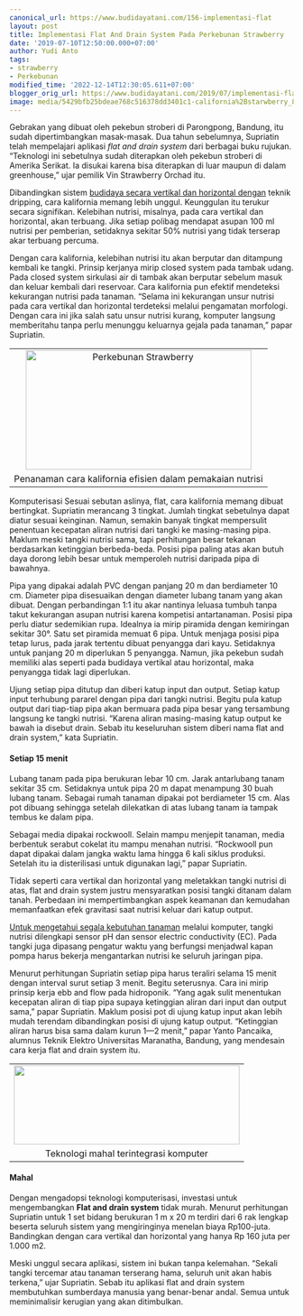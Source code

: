 ```yaml
---
canonical_url: https://www.budidayatani.com/156-implementasi-flat
layout: post
title: Implementasi Flat And Drain System Pada Perkebunan Strawberry
date: '2019-07-10T12:50:00.000+07:00'
author: Yudi Anto
tags:
- strawberry
- Perkebunan
modified_time: '2022-12-14T12:30:05.611+07:00'
blogger_orig_url: https://www.budidayatani.com/2019/07/implementasi-flat-and-drain-system-pada.html
image: media/5429bfb25bdeae768c516378dd3401c1-california%2Bstarwberry_800x427.jpg
---
```

<p>Gebrakan yang dibuat oleh pekebun stroberi di Parongpong, Bandung, itu sudah dipertimbangkan masak-masak. Dua tahun sebelumnya, Supriatin telah mempelajari aplikasi <i>flat and drain system</i> dari berbagai buku rujukan. “Teknologi ini sebetulnya sudah diterapkan oleh pekebun stroberi di Amerika Serikat. Ia disukai karena bisa diterapkan di luar maupun di dalam greenhouse,” ujar pemilik Vin Strawberry Orchad itu.</p><p>Dibandingkan sistem <a href="https://www.budidayatani.com/2019/06/budidaya-strawberry-dengan-green-house.html" style="width: auto !important" data-wpil-post-to-="data-wpil-post-to-">budidaya secara vertikal dan horizontal dengan</a> teknik dripping, cara kalifornia memang lebih unggul. Keunggulan itu terukur secara signifikan. Kelebihan nutrisi, misalnya, pada cara vertikal dan horizontal, akan terbuang. Jika setiap polibag mendapat asupan 100 ml nutrisi per pemberian, setidaknya sekitar 50% nutrisi yang tidak terserap akar terbuang percuma.</p><p>Dengan cara kalifornia, kelebihan nutrisi itu akan berputar dan ditampung kembali ke tangki. Prinsip kerjanya mirip closed system pada tambak udang. Pada closed system sirkulasi air di tambak akan berputar sebelum masuk dan keluar kembali dari reservoar. Cara kalifornia pun efektif mendeteksi kekurangan nutrisi pada tanaman. “Selama ini kekurangan unsur nutrisi pada cara vertikal dan horizontal terdeteksi melalui pengamatan morfologi. Dengan cara ini jika salah satu unsur nutrisi kurang, komputer langsung memberitahu tanpa perlu menunggu keluarnya gejala pada tanaman,” papar Supriatin.</p><table style="margin-left: auto;margin-right: auto;text-align: center" cellspacing="0" cellpadding="0" align="center"><tbody><tr><td style="text-align: center"><a style="margin-left: auto;margin-right: auto" href="https://i0.wp.com/1.bp.blogspot.com/-PRM4YN7sj44/XSV6tUBH78I/AAAAAAAAC18/1dfOIE35-PUOrdwtn5gYESSE2PXNTeFiQCLcBGAs/s1600/california%2Bstarwberry_800x427.jpg?ssl=1"><img loading="lazy" title="Perkebunan Strawberry" src="https://i1.wp.com/1.bp.blogspot.com/-PRM4YN7sj44/XSV6tUBH78I/AAAAAAAAC18/1dfOIE35-PUOrdwtn5gYESSE2PXNTeFiQCLcBGAs/s400/california%2Bstarwberry_800x427.jpg?resize=400%2C212&amp;ssl=1" alt="Perkebunan Strawberry" width="400" height="212" border="0" data-original-height="427" data-original-width="800" data-recalc-dims="1" /></a></td></tr><tr><td style="text-align: center">Penanaman cara kalifornia efisien dalam pemakaian nutrisi</td></tr></tbody></table><p>Komputerisasi Sesuai sebutan aslinya, flat, cara kalifornia memang dibuat bertingkat. Supriatin merancang 3 tingkat. Jumlah tingkat sebetulnya dapat diatur sesuai keinginan. Namun, semakin banyak tingkat mempersulit penentuan kecepatan aliran nutrisi dari tangki ke masing-masing pipa. Maklum meski tangki nutrisi sama, tapi perhitungan besar tekanan berdasarkan ketinggian berbeda-beda. Posisi pipa paling atas akan butuh daya dorong lebih besar untuk memperoleh nutrisi daripada pipa di bawahnya.</p><p>Pipa yang dipakai adalah PVC dengan panjang 20 m dan berdiameter 10 cm. Diameter pipa disesuaikan dengan diameter lubang tanam yang akan dibuat. Dengan perbandingan 1:1 itu akar nantinya leluasa tumbuh tanpa takut kekurangan asupan nutrisi karena kompetisi antartanaman. Posisi pipa perlu diatur sedemikian rupa. Idealnya ia mirip piramida dengan kemiringan sekitar 30°. Satu set piramida memuat 6 pipa. Untuk menjaga posisi pipa tetap lurus, pada jarak tertentu dibuat penyangga dari kayu. Setidaknya untuk panjang 20 m diperlukan 5 penyangga. Namun, jika pekebun sudah memiliki alas seperti pada budidaya vertikal atau horizontal, maka penyangga tidak lagi diperlukan.</p><p>Ujung setiap pipa ditutup dan diberi katup input dan output. Setiap katup input terhubung pararel dengan pipa dari tangki nutrisi. Begitu pula katup output dari tiap-tiap pipa akan bermuara pada pipa besar yang tersambung langsung ke tangki nutrisi. “Karena aliran masing-masing katup output ke bawah ia disebut drain. Sebab itu keseluruhan sistem diberi nama flat and drain system,” kata Supriatin.</p><h4>Setiap 15 menit</h4><p>Lubang tanam pada pipa berukuran lebar 10 cm. Jarak antarlubang tanam sekitar 35 cm. Setidaknya untuk pipa 20 m dapat menampung 30 buah lubang tanam. Sebagai rumah tanaman dipakai pot berdiameter 15 cm. Alas pot dibuang sehingga setelah dilekatkan di atas lubang tanam ia tampak tembus ke dalam pipa.</p><p>Sebagai media dipakai rockwooll. Selain mampu menjepit tanaman, media berbentuk serabut cokelat itu mampu menahan nutrisi. “Rockwooll pun dapat dipakai dalam jangka waktu lama hingga 6 kali siklus produksi. Setelah itu ia disterilisasi untuk digunakan lagi,” papar Supriatin.</p><p>Tidak seperti cara vertikal dan horizontal yang meletakkan tangki nutrisi di atas, flat and drain system justru mensyaratkan posisi tangki ditanam dalam tanah. Perbedaan ini mempertimbangkan aspek keamanan dan kemudahan memanfaatkan efek gravitasi saat nutrisi keluar dari katup output.</p><p><a href="https://www.budidayatani.com/2019/06/kreasi-unik-tanaman-gantung-minimalis.html" style="width: auto !important" data-wpil-post-to-="data-wpil-post-to-">Untuk mengetahui segala kebutuhan tanaman</a> melalui komputer, tangki nutrisi dilengkapi sensor pH dan sensor electric conductivity (EC). Pada tangki juga dipasang pengatur waktu yang berfungsi menjadwal kapan pompa harus bekerja mengantarkan nutrisi ke seluruh jaringan pipa.</p><p>Menurut perhitungan Supriatin setiap pipa harus teraliri selama 15 menit dengan interval surut setiap 3 menit. Begitu seterusnya. Cara ini mirip prinsip kerja ebb and flow pada hidroponik. “Yang agak sulit menentukan kecepatan aliran di tiap pipa supaya ketinggian aliran dari input dan output sama,” papar Supriatin. Maklum posisi pot di ujung katup input akan lebih mudah terendam dibandingkan posisi di ujung katup output. “Ketinggian aliran harus bisa sama dalam kurun 1—2 menit,” papar Yanto Pancaika, alumnus Teknik Elektro Universitas Maranatha, Bandung, yang mendesain cara kerja flat and drain system itu.</p><table style="margin-left: auto;margin-right: auto;text-align: center" cellspacing="0" cellpadding="0" align="center"><tbody><tr><td style="text-align: center"><a style="margin-left: auto;margin-right: auto" href="https://i2.wp.com/1.bp.blogspot.com/-68kWUZ1Y9N8/XSV7SATVN0I/AAAAAAAAC2E/21nfOg04Uh4Yr3foLSv9b7OZhdvVvHmKwCLcBGAs/s1600/california%2Bstarwberry_800x282.jpg?ssl=1"><img loading="lazy" src="https://i2.wp.com/1.bp.blogspot.com/-68kWUZ1Y9N8/XSV7SATVN0I/AAAAAAAAC2E/21nfOg04Uh4Yr3foLSv9b7OZhdvVvHmKwCLcBGAs/s400/california%2Bstarwberry_800x282.jpg?resize=400%2C140&amp;ssl=1" width="400" height="140" border="0" data-original-height="282" data-original-width="800" data-recalc-dims="1" /></a></td></tr><tr><td style="text-align: center">Teknologi mahal terintegrasi komputer</td></tr></tbody></table><h4>Mahal</h4><p>Dengan mengadopsi teknologi komputerisasi, investasi untuk mengembangkan <b>Flat and drain system</b> tidak murah. Menurut perhitungan Supriatin untuk 1 set bidang berukuran 1 m x 20 m terdiri dari 6 rak lengkap beserta seluruh sistem yang mengiringinya menelan biaya Rp100-juta. Bandingkan dengan cara vertikal dan horizontal yang hanya Rp 160 juta per 1.000 m2.</p><p>Meski unggul secara aplikasi, sistem ini bukan tanpa kelemahan. “Sekali tangki tercemar atau tanaman terserang hama, seluruh unit akan habis terkena,” ujar Supriatin. Sebab itu aplikasi flat and drain system membutuhkan sumberdaya manusia yang benar-benar andal. Semua untuk meminimalisir kerugian yang akan ditimbulkan.</p>